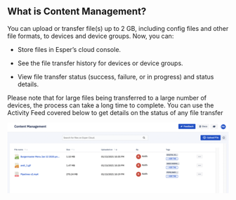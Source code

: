 ## What is Content Management?

You can upload or transfer file(s) up to 2 GB, including config files and other file formats, to devices and device groups. Now, you can:

-   Store files in Esper’s cloud console.
    
-   See the file transfer history for devices or device groups.
    
-   View file transfer status (success, failure, or in progress) and status details.
    

Please note that for large files being transferred to a large number of devices, the process can take a long time to complete. You can use the Activity Feed covered below to get details on the status of any file transfer

![](./images/contentmanagemtnt-main.png)